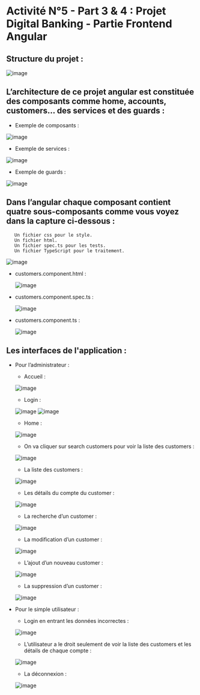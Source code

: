 # Activité N°5 - Part 3 & 4 : Projet Digital Banking - Partie Frontend Angular

## Structure du projet :
  
![image](https://github.com/HousnaAghzer/Aghzer-Housna-JEE/assets/123586109/bb34893c-75b6-434f-8970-9a40fe00973f)


## L’architecture de ce projet angular est constituée des composants comme home, accounts, customers… des services et des guards :
- Exemple de composants :
  
![image](https://github.com/HousnaAghzer/Aghzer-Housna-JEE/assets/123586109/de8d1535-a978-4a00-907f-1f74a3fc30f1)
- Exemple de services :
  
![image](https://github.com/HousnaAghzer/Aghzer-Housna-JEE/assets/123586109/60b60655-3c16-4b9a-b271-62e853f36cbf)
- Exemple de guards :

![image](https://github.com/HousnaAghzer/Aghzer-Housna-JEE/assets/123586109/ec7b8bdc-ccf5-4a66-9d0a-07cb4b6bf446)

## Dans l’angular chaque composant contient quatre sous-composants comme vous voyez dans la capture ci-dessous :

  
       Un fichier css pour le style.
       Un fichier html.
       Un fichier spec.ts pour les tests.
       Un fichier TypeScript pour le traitement.
  ![image](https://github.com/HousnaAghzer/Aghzer-Housna-JEE/assets/123586109/1b2b0e7d-2500-45f1-b193-78b76060e1e8)
  -	customers.component.html :
    
    ![image](https://github.com/HousnaAghzer/Aghzer-Housna-JEE/assets/123586109/4f035ff4-4965-463a-bdb6-6db1012e6cc0)
  -	customers.component.spec.ts :
    
    ![image](https://github.com/HousnaAghzer/Aghzer-Housna-JEE/assets/123586109/4213c4e4-fc7f-4d07-b4f5-b23fcdbb292e)
  -	customers.component.ts :
    
    ![image](https://github.com/HousnaAghzer/Aghzer-Housna-JEE/assets/123586109/e7f51584-c9e7-41d9-ad02-a2685860eec9)

## Les interfaces de l'application :

+ Pour l’administrateur :

   -	Accueil :
     
     ![image](https://github.com/HousnaAghzer/Aghzer-Housna-JEE/assets/123586109/b785d161-1956-4efc-a74b-56ecf82893fe)

   -	Login :

     ![image](https://github.com/HousnaAghzer/Aghzer-Housna-JEE/assets/123586109/70ecf28a-3cb7-454e-91ea-4b807b438d60)
     ![image](https://github.com/HousnaAghzer/Aghzer-Housna-JEE/assets/123586109/f53fc9b7-8dd7-448a-847c-2d34748c24ef)

    - Home :

     ![image](https://github.com/HousnaAghzer/Aghzer-Housna-JEE/assets/123586109/192a9a90-4462-415e-9b26-f2ae5939dcf4)

    -	On va cliquer sur search customers pour voir la liste des customers :

     ![image](https://github.com/HousnaAghzer/Aghzer-Housna-JEE/assets/123586109/a74e3b4e-0bd1-472c-a49c-bf32111c108b)

    -	La liste des customers :
 
     ![image](https://github.com/HousnaAghzer/Aghzer-Housna-JEE/assets/123586109/5eaac61a-0754-484e-b5e6-2f719a120b58)

    -	Les détails du compte du customer :

     ![image](https://github.com/HousnaAghzer/Aghzer-Housna-JEE/assets/123586109/3f3b491b-161f-4136-a913-a3a42be4f032)

     -	La recherche d’un customer :
       
     ![image](https://github.com/HousnaAghzer/Aghzer-Housna-JEE/assets/123586109/f043ae85-674a-42df-8588-45211854d37c)

     -	La modification d’un customer :
 
     ![image](https://github.com/HousnaAghzer/Aghzer-Housna-JEE/assets/123586109/843a35d1-6d2d-4f75-8268-8709519a3380)

     -	L’ajout d’un nouveau customer :
 
     ![image](https://github.com/HousnaAghzer/Aghzer-Housna-JEE/assets/123586109/0952e78b-20be-485e-9461-56a2ddf99181)

     -	 La suppression d’un customer :
 
     ![image](https://github.com/HousnaAghzer/Aghzer-Housna-JEE/assets/123586109/3da25c60-ea97-4777-b7f3-485d3c6ef1f6)

 +	Pour le simple utilisateur :

     -	Login en entrant les données incorrectes :
       
     ![image](https://github.com/HousnaAghzer/Aghzer-Housna-JEE/assets/123586109/c8e2e8b6-b188-4319-8aa7-3bdcbd4c429d)

     -	L’utilisateur a le droit seulement de voir la liste des customers et les détails de chaque compte :
       
     ![image](https://github.com/HousnaAghzer/Aghzer-Housna-JEE/assets/123586109/572c4d43-64d8-405d-bad6-998db6a50b26)

  	 -	La déconnexion :
      
  	 ![image](https://github.com/HousnaAghzer/Aghzer-Housna-JEE/assets/123586109/a7760357-baa7-41cb-957c-1b14e925e99e)



























